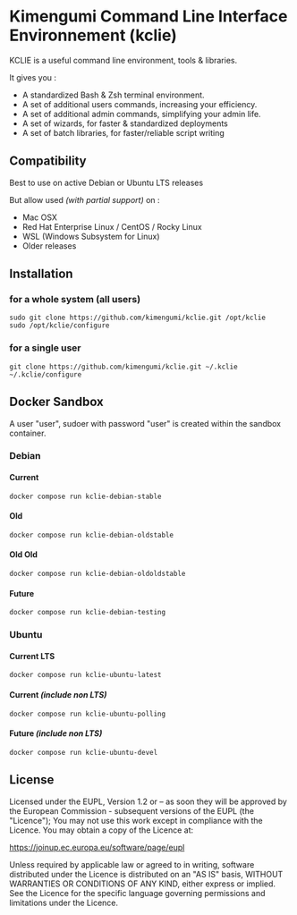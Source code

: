 Kimengumi Command Line Interface Environnement (kclie)
===================

KCLIE is a useful command line environment, tools & libraries.

It gives you :

- A standardized Bash & Zsh terminal environment.
- A set of additional users commands, increasing your efficiency.
- A set of additional admin commands, simplifying your admin life.
- A set of wizards, for faster & standardized deployments
- A set of batch libraries, for faster/reliable script writing

Compatibility
-------------

Best to use on active Debian or Ubuntu LTS releases

But allow used _(with partial support)_ on :

- Mac OSX
- Red Hat Enterprise Linux / CentOS / Rocky Linux
- WSL (Windows Subsystem for Linux)
- Older releases

Installation
-------------

### for a whole system (all users)

    sudo git clone https://github.com/kimengumi/kclie.git /opt/kclie
    sudo /opt/kclie/configure

### for a single user

    git clone https://github.com/kimengumi/kclie.git ~/.kclie
    ~/.kclie/configure

Docker Sandbox
-------------

A user "user", sudoer with password "user" is created within the sandbox container.

### Debian

#### Current

    docker compose run kclie-debian-stable

#### Old

    docker compose run kclie-debian-oldstable

#### Old Old

    docker compose run kclie-debian-oldoldstable

#### Future

    docker compose run kclie-debian-testing

### Ubuntu

#### Current LTS

    docker compose run kclie-ubuntu-latest

#### Current _(include non LTS)_

    docker compose run kclie-ubuntu-polling

#### Future _(include non LTS)_

    docker compose run kclie-ubuntu-devel

License
-------------

Licensed under the EUPL, Version 1.2 or – as soon they will be approved by
the European Commission - subsequent versions of the EUPL (the "Licence");
You may not use this work except in compliance with the Licence.
You may obtain a copy of the Licence at:

https://joinup.ec.europa.eu/software/page/eupl

Unless required by applicable law or agreed to in writing, software
distributed under the Licence is distributed on an "AS IS" basis,
WITHOUT WARRANTIES OR CONDITIONS OF ANY KIND, either express or implied.
See the Licence for the specific language governing permissions and
limitations under the Licence.